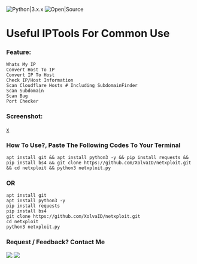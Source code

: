 ![Python|3.x.x](https://img.shields.io/badge/Python-3.x.x-blue.svg)
![Open|Source](https://img.shields.io/badge/Open-Source-red.svg)

# Useful IPTools For Common Use

### Feature:
```
Whats My IP
Convert Host To IP
Convert IP To Host
Check IP/Host Information
Scan Cloudflare Hosts # Including SubdomainFinder
Scan Subdomain
Scan Bug
Port Checker
```
### Screenshot:
[x](https://github.com/xolvaid/netxploit/blob/main/ss.jpg)

### How To Use?, Paste The Following Codes To Your Terminal
```
apt install git && apt install python3 -y && pip install requests && pip install bs4 && git clone https://github.com/XolvaID/netxploit.git && cd netxploit && python3 netxploit.py 
```
### OR
```
apt install git
apt install python3 -y
pip install requests
pip install bs4
git clone https://github.com/XolvaID/netxploit.git
cd netxploit
python3 netxploit.py
```

### Request / Feedback? Contact Me
<p align="left">
  <a href="https://github.com/XolvaID" target="_blank"><img src="https://img.shields.io/badge/Github-XolvaID-green?style=for-the-badge&logo=github"></a>
  <a href="https://t.me/XolvaID" target="_blank"><img src="https://img.shields.io/badge/Telegram-%40XolvaID_-red?style=for-the-badge&logo=telegram"></a>
</p>
